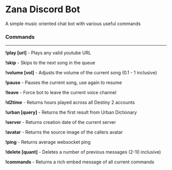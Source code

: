 # Zana Discord Bot

A simple music oriented chat bot with various useful commands

### Commands
------------------

**!play [url]** - Plays any valid youtube URL

**!skip** - Skips to the next song in the queue

**!volume [vol]** - Adjusts the volume of the current song (0.1 - 1 inclusive)

**!pause** - Pauses the current song, use again to resume

**!leave** - Force bot to leave the current voice channel

**!d2time** - Returns hours played across all Destiny 2 accounts

**!urban [query]**  - Returns the first result from Urban Dictionary

**!server** - Returns creation date of the current server

**!avatar** - Returns the source image of the callers avatar

**!ping** - Returns average websocket ping

**!delete [quant]** - Deletes a number of previous messages (2-10 inclusive)  

**!commands** - Returns a rich embed message of all current commands
